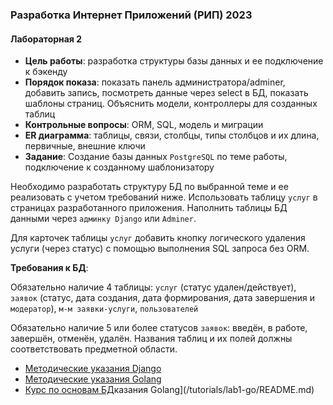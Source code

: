 ### Разработка Интернет Приложений (РИП) 2023

#### Лабораторная 2

- **Цель работы**: разработка структуры базы данных и ее подключение к бэкенду 
- **Порядок показа**: показать панель администратора/adminer, добавить запись, посмотреть данные через select в БД, показать шаблоны страниц. Объяснить модели, контроллеры для созданных таблиц
- **Контрольные вопросы**: ORM, SQL, модель и миграции
- **ER диаграмма**: таблицы, связи, столбцы, типы столбцов и их длина, первичные, внешние ключи
- **Задание**: Создание базы данных `PostgreSQL` по теме работы, подключение к созданному шаблонизатору

Необходимо разработать структуру БД по выбранной теме и ее реализовать с учетом требований ниже. Использовать таблицу `услуг` в страницах разработанного приложения. Наполнить таблицы БД данными через `админку Django` или `Adminer`.

Для карточек таблицы `услуг` добавить кнопку логического удаления услуги (через статус) с помощью выполнения SQL запроса без ORM.

**Требования к БД**: 

Обязательно наличие 4 таблицы: `услуг` (статус удален/действует), `заявок` (статус, дата создания, дата формирования, дата завершения и `модератор`), `м-м заявки-услуги`, `пользователей`

Обязательно наличие 5 или более статусов `заявок`: введён, в работе, завершён, отменён, удалён. Названия таблиц и их полей должны соответствовать предметной области.

* [Методические указания Django](/tutorials/lab2-py/lab2_tutorial.md)
* [Методические указания Golang](/tutorials/lab2-go/README.md)
* [Курс по основам БД](https://aiintro.docs.iu5edu.ru/docs/db/)казания Golang](/tutorials/lab1-go/README.md)